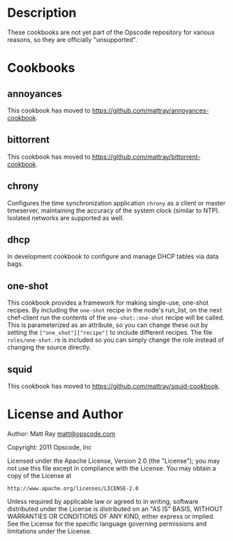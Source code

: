Description
===========
These cookbooks are not yet part of the Opscode repository for various reasons, so they are officially "unsupported".

Cookbooks
=========
annoyances
----------
This cookbook has moved to https://github.com/mattray/annoyances-cookbook.

bittorrent
----------
This cookbook has moved to https://github.com/mattray/bittorrent-cookbook.

chrony
------
Configures the time synchronization application `chrony` as a client or master timeserver, maintaining the accuracy of the system clock (similar to NTP). Isolated networks are supported as well.

dhcp
----
In development cookbook to configure and manage DHCP tables via data bags.

one-shot
--------
This cookbook provides a framework for making single-use, one-shot recipes. By including the `one-shot` recipe in the node's run_list, on the next chef-client run the contents of the `one-shot::one-shot` recipe will be called. This is parameterized as an attribute, so you can change these out by setting the `["one_shot"]["recipe"]` to include different recipes. The file `roles/one-shot.rb` is included so you can simply change the role instead of changing the source directly.

squid
-----
This cookbook has moved to https://github.com/mattray/squid-cookbook.

License and Author
==================
Author: Matt Ray <matt@opscode.com>

Copyright: 2011 Opscode, Inc

Licensed under the Apache License, Version 2.0 (the "License");
you may not use this file except in compliance with the License.
You may obtain a copy of the License at

    http://www.apache.org/licenses/LICENSE-2.0

Unless required by applicable law or agreed to in writing, software
distributed under the License is distributed on an "AS IS" BASIS,
WITHOUT WARRANTIES OR CONDITIONS OF ANY KIND, either express or implied.
See the License for the specific language governing permissions and
limitations under the License.
